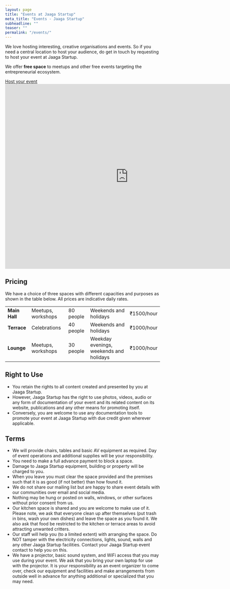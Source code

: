 ```yaml
---
layout: page
title: "Events at Jaaga Startup"
meta_title: "Events - Jaaga Startup"
subheadline: ""
teaser: ""
permalink: "/events/"
---
```



We love hosting interesting, creative organisations and events. So if you need a central location to host your audience, do get in touch by requesting to host your event at Jaaga Startup. 

We offer **free space** to meetups and other free events targeting the entrepreneurial ecosystem.

<div class="small-12 text-center columns">
<a class="button large radius alert" href="https://app.timebridge.com/#/meet/JaagaStartup">Host your event</a>
</div>


<iframe src="https://calendar.google.com/calendar/embed?showTitle=0&amp;showPrint=0&amp;showCalendars=0&amp;height=600&amp;wkst=2&amp;bgcolor=%23FFFFFF&amp;src=en.indian%23holiday%40group.v.calendar.google.com&amp;color=%230F4B38&amp;ctz=Asia%2FCalcutta" style="border-width:0" width="800" height="600" frameborder="0" scrolling="no"></iframe>


## Pricing

We have a choice of three spaces with different capacities and purposes as shown in the table below. All prices are indicative daily rates.

<table>
    <tr>
        <td><b>Main Hall</b></td>
        <td>Meetups, workshops</td>
        <td>80 people</td>
        <td>Weekends and holidays</td>
        <td>₹1500/hour</td>
    </tr>
    <tr>
        <td><b>Terrace</b></td>
        <td>Celebrations</td>
        <td>40 people</td>
        <td>Weekends and holidays</td>
        <td>₹1000/hour</td>
    </tr>
    <tr>
        <td><b>Lounge</b></td>
        <td>Meetups, workshops</td>
        <td>30 people</td>
        <td>Weekday evenings, weekends and holidays</td>
        <td>₹1000/hour</td>
    </tr>
</table>


## Right to Use

- You retain the rights to all content created and presented by you at Jaaga Startup.
- However, Jaaga Startup has the right to use photos, videos, audio or any form of documentation of your event and its related content on its website, publications and any other means for promoting itself.
- Conversely, you are welcome to use any documentation tools to promote your event at Jaaga Startup with due credit given wherever applicable.

## Terms

- We will provide chairs, tables and basic AV equipment as required. Day of event operations and additional supplies will be your responsibility.
- You need to make a full advance payment to block a space.
- Damage to Jaaga Startup equipment, building or property will be charged to you.
- When you leave you must clear the space provided and the premises such that it is as good (if not better) than how found it.
- We do not share our mailing list but are happy to share event details with our communities over email and social media.
- Nothing may be hung or posted on walls, windows, or other surfaces without prior consent from us.
- Our kitchen space is shared and you are welcome to make use of it.  Please note, we ask that everyone clean up after themselves (put trash in bins, wash your own dishes) and leave the space as you found it.  We also ask that food be restricted to the kitchen or terrace areas to avoid attracting unwanted critters.
- Our staff will help you (to a limited extent) with arranging the space. Do NOT tamper with the electricity connections, lights, sound, walls and any other Jaaga Startup facilities. Contact your Jaaga Startup event contact to help you on this.
- We have a projector, basic sound system, and WiFi access that you may use during your event. We ask that you bring your own laptop for use with the projector. It is your responsibility as an event organizer to come over, check our equipment and facilities and make arrangements from outside well in advance for anything additional or specialized that you may need.

<br/>
